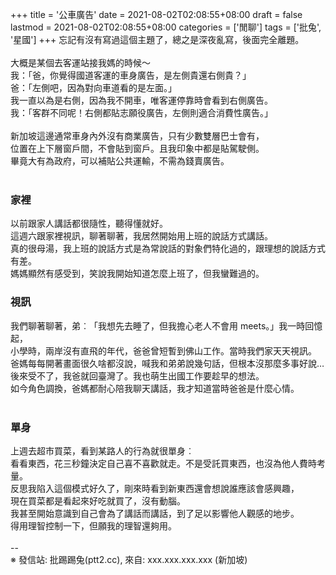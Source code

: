 +++
title = '公車廣告'
date = 2021-08-02T02:08:55+08:00
draft = false
lastmod = 2021-08-02T02:08:55+08:00
categories = ['閒聊']
tags = ['批兔', '星國']
+++
忘記有沒有寫過這個主題了，總之是深夜亂寫，後面完全離題。<br>
<br>
大概是某個去客運站接我媽的時候～<br>
我：「爸，你覺得國道客運的車身廣告，是左側貴還右側貴？」<br>
爸：「左側吧，因為對向車道看的是左面。」<br>
我一直以為是右側，因為我不開車，唯客運停靠時會看到右側廣告。<br>
我：「客群不同呢！右側都貼志願役廣告，左側則適合消費性廣告。」<br>
<br>
新加坡這邊通常車身內外沒有商業廣告，只有少數雙層巴士會有，<br>
位置在上下層窗戶間，不會貼到窗戶。且我印象中都是貼駕駛側。<br>
畢竟大有為政府，可以補貼公共運輸，不需為錢賣廣告。<br>
<br>
### 家裡 
以前跟家人講話都很隨性，聽得懂就好。<br>
這週六跟家裡視訊，聊著聊著，我居然開始用上班的說話方式講話。<br>
真的很母湯，我上班的說話方式是為常說話的對象們特化過的，跟理想的說話方式有差。<br>
媽媽顯然有感受到，笑說我開始知道怎麼上班了，但我蠻難過的。<br>

### 視訊 
我們聊著聊著，弟︰「我想先去睡了，但我擔心老人不會用 meets。」我一時回憶起，<br>
小學時，兩岸沒有直飛的年代，爸爸曾短暫到佛山工作。當時我們家天天視訊。<br>
爸媽每每開著畫面很久啥都沒說，喊我和弟弟說幾句話，但根本沒那麼多事好說…<br>
後來受不了，我爸就回臺灣了。我也萌生出國工作要趁早的想法。<br>
如今角色調換，爸媽都耐心陪我聊天講話，我才知道當時爸爸是什麼心情。<br>
<br>
### 單身 
上週去超市買菜，看到某路人的行為就很單身︰<br>
看看東西，花三秒鐘決定自己喜不喜歡就走。不是受託買東西，也沒為他人費時考量。<br>
反思我陷入這個模式好久了，剛來時看到新東西還會想說誰應該會感興趣，<br>
現在買菜都是看起來好吃就買了，沒有動腦。<br>
我甚至開始意識到自己會為了講話而講話，到了足以影響他人觀感的地步。<br>
得用理智控制一下，但願我的理智還夠用。<br>
<br>
--<br>
※ 發信站: 批踢踢兔(ptt2.cc), 來自: xxx.xxx.xxx.xxx (新加坡)<br>
